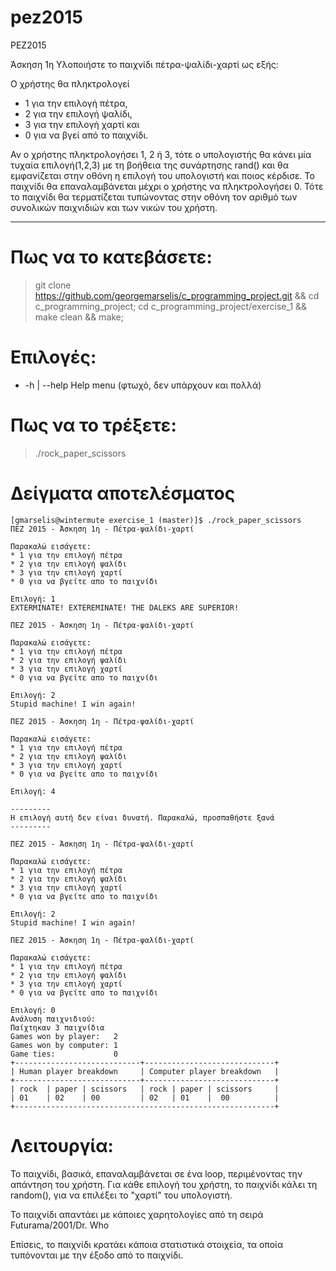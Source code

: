 # pez2015
PEZ2015

Άσκηση 1η
Υλοποιήστε το παιχνίδι πέτρα-ψαλίδι-χαρτί ως εξής:

Ο χρήστης θα πληκτρολογεί
* 1 για την επιλογή πέτρα,
* 2 για την επιλογή ψαλίδι,
* 3 για την επιλογή χαρτί και
* 0 για να βγεί από το παιχνίδι.

Αν ο χρήστης πληκτρολογήσει 1, 2 ή 3, τότε ο υπολογιστής θα κάνει
μία τυχαία επιλογή(1,2,3) με τη βοήθεια της συνάρτησης rand() και
θα εμφανίζεται στην οθόνη η επιλογή του υπολογιστή και ποιος
κέρδισε. Το παιχνίδι θα επαναλαμβάνεται μέχρι ο χρήστης να
πληκτρολογήσει 0. Τότε το παιχνίδι θα τερματίζεται τυπώνοντας στην
οθόνη τον αριθμό των συνολικών παιχνιδιών και των νικών του χρήστη.

----

# Πως να το κατεβάσετε:

> git clone https://github.com/georgemarselis/c_programming_project.git && 
cd c_programming_project; cd c_programming_project/exercise_1 && make clean && make;

# Επιλογές:
* -h | --help Help menu (φτωχό, δεν υπάρχουν και πολλά)

# Πως να το τρέξετε:

> ./rock_paper_scissors

# Δείγματα αποτελέσματος

    [gmarselis@wintermute exercise_1 (master)]$ ./rock_paper_scissors
    ΠΕΖ 2015 - Άσκηση 1η - Πέτρα-ψαλίδι-χαρτί
    
    Παρακαλώ εισάγετε:
    * 1 για την επιλογή πέτρα
    * 2 για την επιλογή ψαλίδι
    * 3 για την επιλογή χαρτί
    * 0 για να βγείτε απο το παιχνίδι
    
    Επιλογή: 1
    EXTERMINATE! EXTEREMINATE! THE DALEKS ARE SUPERIOR!
    
    ΠΕΖ 2015 - Άσκηση 1η - Πέτρα-ψαλίδι-χαρτί
    
    Παρακαλώ εισάγετε:
    * 1 για την επιλογή πέτρα
    * 2 για την επιλογή ψαλίδι
    * 3 για την επιλογή χαρτί
    * 0 για να βγείτε απο το παιχνίδι
    
    Επιλογή: 2
    Stupid machine! I win again!
    
    ΠΕΖ 2015 - Άσκηση 1η - Πέτρα-ψαλίδι-χαρτί
    
    Παρακαλώ εισάγετε:
    * 1 για την επιλογή πέτρα
    * 2 για την επιλογή ψαλίδι
    * 3 για την επιλογή χαρτί
    * 0 για να βγείτε απο το παιχνίδι
    
    Επιλογή: 4
    
    ---------
    Η επιλογή αυτή δεν είναι δυνατή. Παρακαλώ, προσπαθήστε ξανά
    ---------
    
    ΠΕΖ 2015 - Άσκηση 1η - Πέτρα-ψαλίδι-χαρτί
    
    Παρακαλώ εισάγετε:
    * 1 για την επιλογή πέτρα
    * 2 για την επιλογή ψαλίδι
    * 3 για την επιλογή χαρτί
    * 0 για να βγείτε απο το παιχνίδι
    
    Επιλογή: 2
    Stupid machine! I win again!
    
    ΠΕΖ 2015 - Άσκηση 1η - Πέτρα-ψαλίδι-χαρτί
    
    Παρακαλώ εισάγετε:
    * 1 για την επιλογή πέτρα
    * 2 για την επιλογή ψαλίδι
    * 3 για την επιλογή χαρτί
    * 0 για να βγείτε απο το παιχνίδι
    
    Επιλογή: 0
    Ανάλυση παιχνιδιού:
    Παίχτηκαν 3 παιχνίδια
    Games won by player:   2
    Games won by computer: 1
    Game ties:             0
    +----------------------------+-----------------------------+
    | Human player breakdown     | Computer player breakdown   |
    +----------------------------+-----------------------------+
    | rock 	| paper	| scissors   | rock	| paper	| scissors     |
    | 01	| 02	| 00	     | 02	| 01	|  00	       |
    +----------------------------------------------------------+

# Λειτουργία:

Το παιχνίδι, βασικά, επαναλαμβάνεται σε ένα loop, περιμένοντας την απάντηση του χρήστη. Για κάθε επιλογή του χρήστη, το παιχνίδι κάλει τη random(), για να επιλέξει το "χαρτί" του υπολογιστή. 

Το παιχνίδι απαντάει με κάποιες χαρητολογίες από τη σειρά Futurama/2001/Dr. Who

Επίσεις, το παιχνίδι κρατάει κάποια στατιστικά στοιχεία, τα οποία τυπόνονται με την έξοδο από το παιχνίδι.